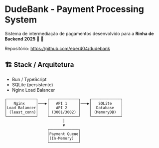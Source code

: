 # DudeBank - Payment Processing System

Sistema de intermediação de pagamentos desenvolvido para a **Rinha de Backend 2025** 🐔 🚀

Repositório: https://github.com/eber404/dudebank

## 🏗️ Stack / Arquitetura

- Bun / TypeScript
- SQLite (persistente)
- Nginx Load Balancer

```
┌─────────────┐    ┌─────────────┐    ┌─────────────┐
│   Nginx     │───▶│   API 1     │───▶│   SQLite    │
│Load Balancer│    │   API 2     │    │  Database   │
│ (least_conn)│    │ (3001/3002) │    │ (MemoryDB)  │
└─────────────┘    └─────────────┘    └─────────────┘
                          │
                          ▼
                   ┌─────────────┐
                   │Payment Queue│
                   │(In-Memory)  │
                   └─────────────┘
```
